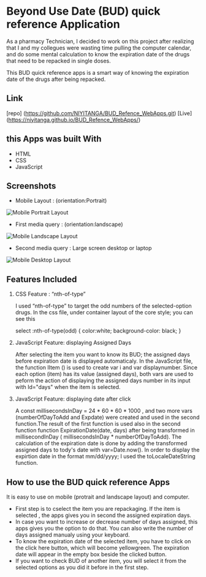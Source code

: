 # Beyond Use Date (BUD) quick reference Application
As a pharmacy Technician, I decided to work on this project after realizing that I and my collegues were wasting time pulling the computer calendar, and do some mental calculation to know the expiration date of the drugs that need to be repacked in single doses.

This BUD quick reference apps is a smart way of knowing the expiration date of the drugs after being repacked. 

## Link
[repo] (https://github.com/NIYITANGA/BUD_Refence_WebApps.git)
[Live] (https://niyitanga.github.io/BUD_Refence_WebApps/)


## this Apps was built With

- HTML
- CSS
- JavaScript

## Screenshots
  -  Mobile Layout : (orientation:Portrait)

![Mobile Portrait Layout](https://github.com/NIYITANGA/BUD_Refence_WebApps/blob/master/image/portrait.png)

  - First media query : (orientation:landscape)

![Mobile Landscape Layout](https://github.com/NIYITANGA/BUD_Refence_WebApps/blob/master/image/landscape.png)

  - Second media query : Large screen desktop or laptop

![Mobile Desktop Layout](https://github.com/NIYITANGA/BUD_Refence_WebApps/blob/master/image/desktop.png)

## Features Included

1. CSS Feature : “nth-of-type”
    
    I used “nth-of-type” to target the odd numbers of the selected-option drugs. In the css file, under container layout of the core style; you can see this
    
      select :nth-of-type(odd) 
      {
        color:white;
        background-color: black;
       }

2. JavaScript Feature: displaying Assigned Days
    
    After selecting the item you want to know its BUD; the assigned days before expiration date is displayed automaticaly. 
    In the JavaScript file, the function lItem () is used to create var i and var displaynumber. Since each option (item) has its value (assigned days), both vars are used to peform the action of displaying the assigned days number in its input with Id="days" when the item is selected. 

3. JavaScript Feature: displaying date after click

    A const millisecondsInDay = 24 * 60 * 60 * 1000 , and two more vars (numberOfDayToAdd and Expdate) were created and used in the second function.The result of the first function is used also in the second function function ExpirationDate(date, days) after being transformed in millisecondInDay ( millisecondsInDay * numberOfDayToAdd). 
    The calculation of the expiration date is done by adding the transformed assigned days to tody's date with var=Date.now(). In order to display the expirtion date in the format mm/dd/yyyy; I used the toLocaleDateString function.

## How to use the BUD quick reference Apps
It is easy to use on mobile (protrait and landscape layout) and computer. 
   - First step is to cselect the item you are repackaging. If the item is selected , the apps gives you in second the assigned expiration days. 
   - In case you want to increase or decrease number of days assigned, this apps gives you the option to do that. You can also write the number of days assigned manualy using your keyboard.
   - To know the expiration date of the selected item, you have to click on the click here button, which will become yellowgreen. The expiration date will appear in the empty box beside the clicked button.
   - If you want to check BUD of another item, you will select it from the selected options as you did it before in the first step. 

